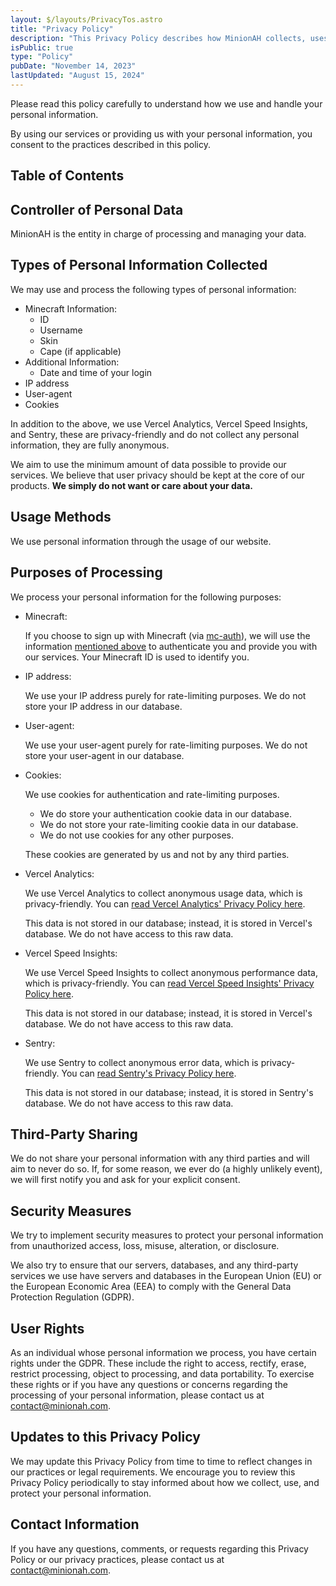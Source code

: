 ```yaml
---
layout: $/layouts/PrivacyTos.astro
title: "Privacy Policy"
description: "This Privacy Policy describes how MinionAH collects, uses, stores, and discloses personal information in compliance with the General Data Protection Regulation (GDPR)."
isPublic: true
type: "Policy"
pubDate: "November 14, 2023"
lastUpdated: "August 15, 2024"
---
```


Please read this policy carefully to understand how we use and handle your personal information.

By using our services or providing us with your personal information, you consent to the practices described in this policy.

## Table of Contents

## Controller of Personal Data

MinionAH is the entity in charge of processing and managing your data.

## Types of Personal Information Collected

We may use and process the following types of personal information:

- Minecraft Information:
  - ID
  - Username
  - Skin
  - Cape (if applicable)
- Additional Information:
  - Date and time of your login
- IP address
- User-agent
- Cookies

In addition to the above, we use Vercel Analytics, Vercel Speed Insights, and Sentry, these are privacy-friendly and do not collect any personal information, they are fully anonymous.

We aim to use the minimum amount of data possible to provide our services. We believe that user privacy should be kept at the core of our products. **We simply do not want or care about your data.**

## Usage Methods

We use personal information through the usage of our website.

## Purposes of Processing

We process your personal information for the following purposes:

- Minecraft:

  If you choose to sign up with Minecraft (via [mc-auth](https://mc-auth.com)), we will use the information [mentioned above](#types-of-personal-information-collected) to authenticate you and provide you with our services. Your Minecraft ID is used to identify you.

- IP address:

  We use your IP address purely for rate-limiting purposes. We do not store your IP address in our database.

- User-agent:

  We use your user-agent purely for rate-limiting purposes. We do not store your user-agent in our database.

- Cookies:

  We use cookies for authentication and rate-limiting purposes.

  - We do store your authentication cookie data in our database.
  - We do not store your rate-limiting cookie data in our database.
  - We do not use cookies for any other purposes.

  These cookies are generated by us and not by any third parties.

- Vercel Analytics:

  We use Vercel Analytics to collect anonymous usage data, which is privacy-friendly. You can [read Vercel Analytics' Privacy Policy here](https://vercel.com/docs/analytics/privacy-policy).

  This data is not stored in our database; instead, it is stored in Vercel's database. We do not have access to this raw data.

- Vercel Speed Insights:

  We use Vercel Speed Insights to collect anonymous performance data, which is privacy-friendly. You can [read Vercel Speed Insights' Privacy Policy here](https://vercel.com/docs/analytics/privacy-policy).

  This data is not stored in our database; instead, it is stored in Vercel's database. We do not have access to this raw data.

- Sentry:

  We use Sentry to collect anonymous error data, which is privacy-friendly. You can [read Sentry's Privacy Policy here](https://sentry.io/privacy/).

  This data is not stored in our database; instead, it is stored in Sentry's database. We do not have access to this raw data.

## Third-Party Sharing

We do not share your personal information with any third parties and will aim to never do so. If, for some reason, we ever do (a highly unlikely event), we will first notify you and ask for your explicit consent.

## Security Measures

We try to implement security measures to protect your personal information from unauthorized access, loss, misuse, alteration, or disclosure.

We also try to ensure that our servers, databases, and any third-party services we use have servers and databases in the European Union (EU) or the European Economic Area (EEA) to comply with the General Data Protection Regulation (GDPR).

## User Rights

As an individual whose personal information we process, you have certain rights under the GDPR. These include the right to access, rectify, erase, restrict processing, object to processing, and data portability. To exercise these rights or if you have any questions or concerns regarding the processing of your personal information, please contact us at [contact@minionah.com](mailto:contact@minionah.com).

## Updates to this Privacy Policy

We may update this Privacy Policy from time to time to reflect changes in our practices or legal requirements. We encourage you to review this Privacy Policy periodically to stay informed about how we collect, use, and protect your personal information.

## Contact Information

If you have any questions, comments, or requests regarding this Privacy Policy or our privacy practices, please contact us at [contact@minionah.com](mailto:contact@minionah.com).
